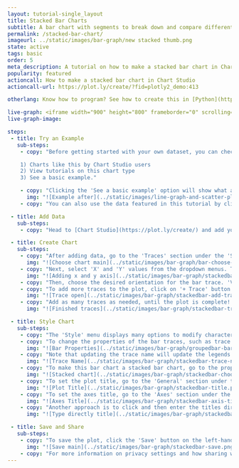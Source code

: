 ```yaml
---
layout: tutorial-single_layout
title: Stacked Bar Charts
subtitle: A bar chart with segments to break down and compare different parts within each bar's data group.
permalink: /stacked-bar-chart/
imageurl: ../static/images/bar-graph/new stacked thumb.png
state: active
tags: basic
order: 5
meta_description: A tutorial on how to make a stacked bar chart in Chart Studio.
popularity: featured
actioncall: How to make a stacked bar chart in Chart Studio
actioncall-url: https://plot.ly/create/?fid=plotly2_demo:413

otherlang: Know how to program? See how to create this in [Python](https://plot.ly/python/bar-charts/#stacked-bar-chart) or [R](https://plot.ly/r/bar-charts/#stacked-bar-chart).

live-graph: <iframe width="900" height="800" frameborder="0" scrolling="no" src="https://plot.ly/~plotly2_demo/413.embed"></iframe>
live-graph-image:

steps:
 - title: Try an Example
   sub-steps:
    - copy: "Before getting started with your own dataset, you can check out an example. First, select the 'Type' menu. Hovering the mouse over the chart type icon will display three options: 

    1) Charts like this by Chart Studio users
    2) View tutorials on this chart type
    3) See a basic example."

    - copy: "Clicking the 'See a basic example' option will show what a sample chart looks like after adding data and editing with the style. You'll also see what labels and style attributes were selected for this specific chart, as well as the end result."
      img: "![Example after](../static/images/line-graph-and-scatter-plot-with-excel/scatter-try-example.gif)"
    - copy: "You can also use the data featured in this tutorial by clicking on 'Open This Data in Chart Studio' on the left-hand side. It'll open in Chart Studio."

 - title: Add Data
   sub-steps:
    - copy: "Head to [Chart Studio](https://plot.ly/create/) and add your data. You have the option of typing directly in the grid, uploading your file, or entering the URL of an online dataset. Chart Studio accepts .xls, .xlsx, or .csv files. For more information on how to enter your data, see [this](https://help.plot.ly/add-data-to-the-plotly-grid/) tutorial."

 - title: Create Chart
   sub-steps:
    - copy: "After adding data, go to the 'Traces' section under the 'Structure' menu on the left-hand side. Choose the 'Type' of trace, then choose 'Scatter' under 'Simple' chart type."
      img: "![Choose chart main](../static/images/bar-graph/bar-choose-chart.png)"
    - copy: "Next, select 'X' and 'Y' values from the dropdown menus. This will create a bar trace, as seen below."
      img: "![Adding x and y axis](../static/images/bar-graph/stackedbar-x-and-y.png)"
    - copy: "Then, choose the desired orientation for the bar trace. 'Vertical' is chosen for this example."
    - copy: "To add more traces to the plot, click on '+ Trace' button at the top right corner of the panel in the 'Traces' section under the 'Structure' menu."
      img: "![Trace open](../static/images/bar-graph/stackedbar-add-trace.gif)"
    - copy: "Add as many traces as needed, until the plot is complete! Now, we have a raw bar chart, as seen below."
      img: "![Finished traces](../static/images/bar-graph/stackedbar-traces-finished.png)"

 - title: Style Chart
   sub-steps:
    - copy: "The 'Style' menu displays many options to modify characteristics of the overall chart layout or the individual traces. To see more options about styling the chart, visit the [style and layout](https://help.plot.ly/tutorials/#layout) section of the Chart Studio documentation."
    - copy: "To change the properties of the bar traces, such as trace name, bar color, or size and spacing, go to the 'Traces' section under the 'Style' menu."
      img: "![Bar Properties](../static/images/bar-graph/groupedbar-bar-properties.png)"
    - copy: "Note that updating the trace name will update the legends as well."
      img: "![Trace Name](../static/images/bar-graph/stackedbar-trace-name.png)"
    - copy: "To make this bar chart a stacked bar chart, go to the property 'Barmode' under 'Bar Size and Spacing' and select 'Stack' as the bar mode from the dropdown list."
      img: "![Stacked chart](../static/images/bar-graph/stackedbar-choose-mode.png)"
    - copy: "To set the plot title, go to the 'General' section under the 'Style' menu and type in the plot title within the textbox provided under 'Title'."
      img: "![Plot Title](../static/images/bar-graph/stackedbar-title.png)"
    - copy: "To set the axes title, go to the 'Axes' section under the 'Style' menu, choose the desired axis tab on the top, and type in the respective axis title within the textbox provided."
      img: "![Axes Title](../static/images/bar-graph/stackedbar-axis-title.png)"
    - copy: "Another approach is to click and then enter the titles directly on the plot interface. The same can be done for the legends."
      img: "![Type directly title](../static/images/bar-graph/stackedbar-title-direct.png)"

 - title: Save and Share
   sub-steps:
    - copy: "To save the plot, click the 'Save' button on the left-hand side. A save modal will appear, as seen below, where you can specify the filenames and privacy settings for your plot and data grid."
      img: "![Save main](../static/images/bar-graph/stackedbar-save.png)"
    - copy: "For more information on privacy settings and how sharing works, visit Chart Studio's [sharing tutorial](http://help.plot.ly/save-share-and-export-in-plotly/)."
---
```

